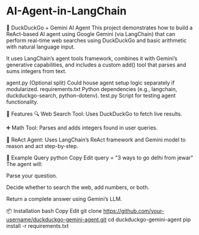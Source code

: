 # AI-Agent-in-LangChain

🔎 DuckDuckGo + Gemini AI Agent
This project demonstrates how to build a ReAct-based AI agent using Google Gemini (via LangChain) that can perform real-time web searches using DuckDuckGo and basic arithmetic with natural language input.

It uses LangChain’s agent tools framework, combines it with Gemini’s generative capabilities, and includes a custom add() tool that parses and sums integers from text.


agent.py	(Optional split) Could house agent setup logic separately if modularized.
requirements.txt	Python dependencies (e.g., langchain, duckduckgo-search, python-dotenv).
test.py	Script for testing agent functionality.

🧠 Features
🔍 Web Search Tool: Uses DuckDuckGo to fetch live results.

➕ Math Tool: Parses and adds integers found in user queries.

🤖 ReAct Agent: Uses LangChain’s ReAct framework and Gemini model to reason and act step-by-step.

🚀 Example Query
python
Copy
Edit
query = "3 ways to go delhi from jewar"
The agent will:

Parse your question.

Decide whether to search the web, add numbers, or both.

Return a complete answer using Gemini’s LLM.

📦 Installation
bash
Copy
Edit
git clone https://github.com/your-username/duckduckgo-gemini-agent.git
cd duckduckgo-gemini-agent
pip install -r requirements.txt
